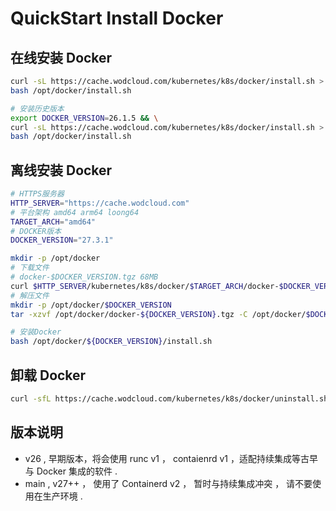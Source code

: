 # QuickStart Install Docker

## 在线安装 Docker

```bash
curl -sL https://cache.wodcloud.com/kubernetes/k8s/docker/install.sh > /opt/docker/install.sh && \
bash /opt/docker/install.sh

# 安装历史版本
export DOCKER_VERSION=26.1.5 && \
curl -sL https://cache.wodcloud.com/kubernetes/k8s/docker/install.sh > /opt/docker/install.sh && \
bash /opt/docker/install.sh
```

## 离线安装 Docker

```bash
# HTTPS服务器
HTTP_SERVER="https://cache.wodcloud.com"
# 平台架构 amd64 arm64 loong64
TARGET_ARCH="amd64"
# DOCKER版本
DOCKER_VERSION="27.3.1"

mkdir -p /opt/docker
# 下载文件
# docker-$DOCKER_VERSION.tgz 68MB
curl $HTTP_SERVER/kubernetes/k8s/docker/$TARGET_ARCH/docker-$DOCKER_VERSION.tgz > /opt/docker/docker-$DOCKER_VERSION.tgz
# 解压文件
mkdir -p /opt/docker/$DOCKER_VERSION
tar -xzvf /opt/docker/docker-${DOCKER_VERSION}.tgz -C /opt/docker/$DOCKER_VERSION

# 安装Docker
bash /opt/docker/${DOCKER_VERSION}/install.sh
```

## 卸载 Docker

```bash
curl -sfL https://cache.wodcloud.com/kubernetes/k8s/docker/uninstall.sh | sh -
```

## 版本说明

- v26 , 早期版本，将会使用 runc v1 ， contaienrd v1 ，适配持续集成等古早与 Docker 集成的软件 .
- main , v27++ ， 使用了 Containerd v2 ， 暂时与持续集成冲突 ， 请不要使用在生产环境 .
